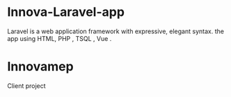 # Innova-Laravel-app
Laravel is a web application framework with expressive, elegant syntax. the app using HTML, PHP , TSQL , Vue .
# Innovamep
Client project
